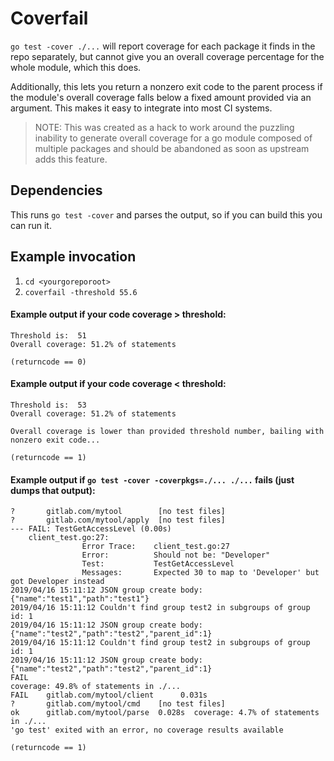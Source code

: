 # Coverfail

`go test -cover ./...` will report coverage for each package it finds in the repo separately,
but cannot give you an overall coverage percentage for the whole module, which this does.

Additionally, this lets you return a nonzero exit code to the parent process if the module's overall coverage falls
below a fixed amount provided via an argument. This makes it easy to integrate into most CI systems.

> NOTE: This was created as a hack to work around the puzzling inability to generate overall coverage for a go module composed of multiple packages and should be abandoned as soon as upstream adds this feature.

## Dependencies
This runs `go test -cover` and parses the output, so if you can build this
you can run it.

## Example invocation
1. `cd <yourgoreporoot>`
2. `coverfail -threshold 55.6`

#### Example output if your code coverage > threshold:
```
Threshold is:  51
Overall coverage: 51.2% of statements    

(returncode == 0)
```                                                                                                                                                                       

#### Example output if your code coverage < threshold:
```
Threshold is:  53
Overall coverage: 51.2% of statements  

Overall coverage is lower than provided threshold number, bailing with nonzero exit code...

(returncode == 1)
```


#### Example output if `go test -cover -coverpkgs=./... ./...` fails (just dumps that output):
```
?       gitlab.com/mytool        [no test files]
?       gitlab.com/mytool/apply  [no test files]
--- FAIL: TestGetAccessLevel (0.00s)
    client_test.go:27:
                Error Trace:    client_test.go:27
                Error:          Should not be: "Developer"
                Test:           TestGetAccessLevel
                Messages:       Expected 30 to map to 'Developer' but got Developer instead
2019/04/16 15:11:12 JSON group create body: {"name":"test1","path":"test1"}
2019/04/16 15:11:12 Couldn't find group test2 in subgroups of group id: 1
2019/04/16 15:11:12 JSON group create body: {"name":"test2","path":"test2","parent_id":1}
2019/04/16 15:11:12 Couldn't find group test2 in subgroups of group id: 1
2019/04/16 15:11:12 JSON group create body: {"name":"test2","path":"test2","parent_id":1}
FAIL
coverage: 49.8% of statements in ./...
FAIL    gitlab.com/mytool/client      0.031s
?       gitlab.com/mytool/cmd    [no test files]
ok      gitlab.com/mytool/parse  0.028s  coverage: 4.7% of statements in ./...
'go test' exited with an error, no coverage results available

(returncode == 1)
```
